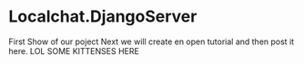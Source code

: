 Localchat.DjangoServer
======================
First Show of our poject
Next we will create en open tutorial and then post it here. LOL SOME KITTENSES HERE
